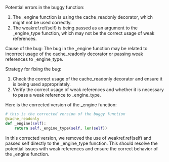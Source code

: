 Potential errors in the buggy function:
1. The _engine function is using the cache_readonly decorator, which might not be used correctly.
2. The weakref.ref(self) is being passed as an argument to the _engine_type function, which may not be the correct usage of weak references.

Cause of the bug:
The bug in the _engine function may be related to incorrect usage of the cache_readonly decorator or passing weak references to _engine_type.

Strategy for fixing the bug:
1. Check the correct usage of the cache_readonly decorator and ensure it is being used appropriately.
2. Verify the correct usage of weak references and whether it is necessary to pass a weak reference to _engine_type.

Here is the corrected version of the _engine function:

```python
# this is the corrected version of the buggy function
@cache_readonly
def _engine(self):
    return self._engine_type(self, len(self))
```

In this corrected version, we removed the use of weakref.ref(self) and passed self directly to the _engine_type function. This should resolve the potential issues with weak references and ensure the correct behavior of the _engine function.